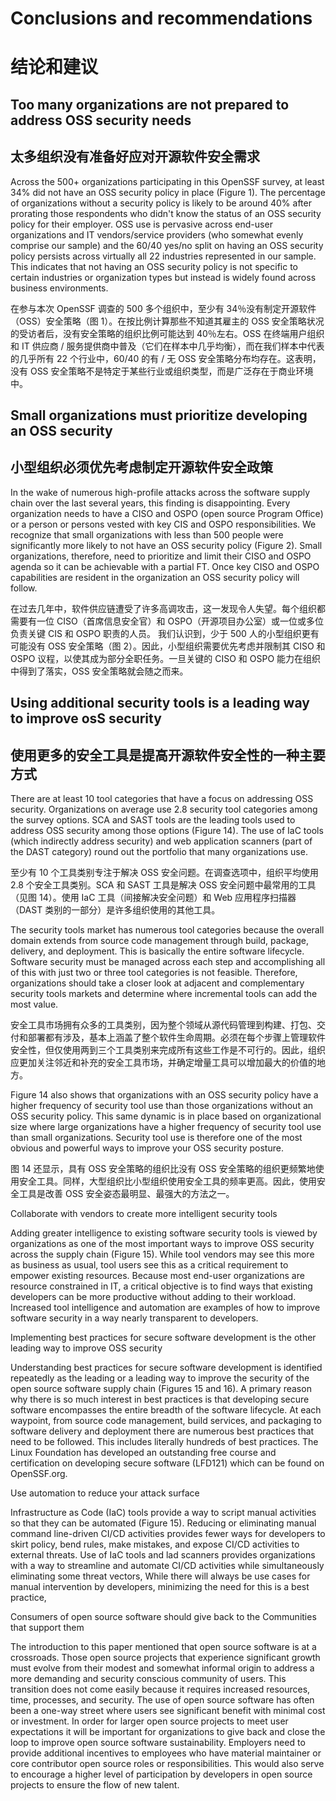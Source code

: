 # Conclusions and recommendations
# 结论和建议

## Too many organizations are not prepared to address OSS security needs
## 太多组织没有准备好应对开源软件安全需求

Across the 500+ organizations participating in this OpenSSF survey, at least 34% did not have an OSS security policy in place (Figure 1). The percentage of organizations without a security policy is likely to be around 40% after prorating those respondents who didn't know the status of an OSS security policy for their employer. OSS use is pervasive across end-user organizations and IT vendors/service providers (who somewhat evenly comprise our sample) and the 60/40 yes/no split on having an OSS security policy persists across virtually all 22 industries represented in our sample. This indicates that not having an OSS security policy is not specific to certain industries or organization types but instead is widely found across business environments.

在参与本次 OpenSSF 调查的 500 多个组织中，至少有 34％没有制定开源软件（OSS）安全策略（图 1）。在按比例计算那些不知道其雇主的 OSS 安全策略状况的受访者后，没有安全策略的组织比例可能达到 40％左右。OSS 在终端用户组织和 IT 供应商 / 服务提供商中普及（它们在样本中几乎均衡），而在我们样本中代表的几乎所有 22 个行业中，60/40 的有 / 无 OSS 安全策略分布均存在。这表明，没有 OSS 安全策略不是特定于某些行业或组织类型，而是广泛存在于商业环境中。

## Small organizations must prioritize developing an OSS security
## 小型组织必须优先考虑制定开源软件安全政策

In the wake of numerous high-profile attacks across the software supply chain over the last several years, this finding is disappointing. Every organization needs to have a CISO and OSPO (open source Program Office) or a person or persons vested with key CIS and OSPO responsibilities.
We recognize that small organizations with less than 500 people were significantly more likely to not have an OSS security policy (Figure
2). Small organizations, therefore, need to prioritize and limit their CISO and OSPO agenda so it can be achievable with a partial FT. Once key CISO and OSPO capabilities are resident in the organization an OSS security policy will follow.

在过去几年中，软件供应链遭受了许多高调攻击，这一发现令人失望。每个组织都需要有一位 CISO（首席信息安全官）和 OSPO（开源项目办公室）或一位或多位负责关键 CIS 和 OSPO 职责的人员。
我们认识到，少于 500 人的小型组织更有可能没有 OSS 安全策略（图 2）。因此，小型组织需要优先考虑并限制其 CISO 和 OSPO 议程，以使其成为部分全职任务。一旦关键的 CISO 和 OSPO 能力在组织中得到了落实，OSS 安全策略就会随之而来。

## Using additional security tools is a leading way to improve osS security
## 使用更多的安全工具是提高开源软件安全性的一种主要方式

There are at least 10 tool categories that have a focus on addressing OSS security. Organizations on average use 2.8 security tool categories among the survey options. SCA and SAST tools are the leading tools used to address OSS security among those options (Figure 14). The use of IaC tools (which indirectly address security) and web application scanners (part of the DAST category) round out the portfolio that many organizations use.

至少有 10 个工具类别专注于解决 OSS 安全问题。在调查选项中，组织平均使用 2.8 个安全工具类别。SCA 和 SAST 工具是解决 OSS 安全问题中最常用的工具（见图 14）。使用 IaC 工具（间接解决安全问题）和 Web 应用程序扫描器（DAST 类别的一部分）是许多组织使用的其他工具。

The security tools market has numerous tool categories because the overall domain extends from source code management through build, package, delivery, and deployment. This is basically the entire software lifecycle. Software security must be managed across each step and accomplishing all of this with just two or three tool categories is not feasible. Therefore, organizations should take a closer look at adjacent and complementary security tools markets and determine where incremental tools can add the most value.

安全工具市场拥有众多的工具类别，因为整个领域从源代码管理到构建、打包、交付和部署都有涉及，基本上涵盖了整个软件生命周期。必须在每个步骤上管理软件安全性，但仅使用两到三个工具类别来完成所有这些工作是不可行的。因此，组织应更加关注邻近和补充的安全工具市场，并确定增量工具可以增加最大的价值的地方。

Figure 14 also shows that organizations with an OSS security policy have a higher frequency of security tool use than those organizations without an OSS security policy. This same dynamic is in place based on organizational size where large organizations have a higher frequency of security tool use than small organizations. Security tool use is therefore one of the most obvious and powerful ways to improve your OSS security posture.

图 14 还显示，具有 OSS 安全策略的组织比没有 OSS 安全策略的组织更频繁地使用安全工具。同样，大型组织比小型组织使用安全工具的频率更高。因此，使用安全工具是改善 OSS 安全姿态最明显、最强大的方法之一。

Collaborate with vendors to create more intelligent security tools

Adding greater intelligence to existing software security tools is viewed by organizations as one of the most important ways to improve OSS security across the supply chain (Figure 15). While tool vendors may see this more as business as usual, tool users see this as a critical requirement to empower existing resources.
Because most end-user organizations are resource constrained in IT, a critical objective is to find ways that existing developers can be more productive without adding to their workload. Increased tool intelligence and automation are examples of how to improve software security in a way nearly transparent to developers.

Implementing best practices for secure software development is the other leading way to improve OSS security

Understanding best practices for secure software development is identified repeatedly as the leading or a leading way to improve the security of the open source software supply chain (Figures 15 and 16). A primary reason why there is so much interest in best practices is that developing secure software encompasses the entire breadth of the software lifecycle. At each waypoint, from source code management, build services, and packaging to software delivery and deployment there are numerous best practices that need to be followed. This includes literally hundreds of best practices. The Linux Foundation has developed an outstanding free course and certification on developing secure software (LFD121) which can be found on OpenSSF.org.

Use automation to reduce your attack surface

Infrastructure as Code (IaC) tools provide a way to script manual activities so that they can be automated (Figure 15). Reducing or eliminating manual command line-driven CI/CD activities provides fewer ways for developers to skirt policy, bend rules, make mistakes, and expose CI/CD activities to external threats. Use of IaC tools and lad scanners provides organizations with a way to streamline and automate CI/CD activities while simultaneously eliminating some threat vectors, While there will always be use cases for manual intervention by developers, minimizing the need for this is a best practice,

Consumers of open source software should give back to the Communities that support them

The introduction to this paper mentioned that open source software is at a crossroads. Those open source projects that experience significant growth must evolve from their modest and somewhat informal origin to address a more demanding and security conscious community of users. This transition does not come easily because it requires increased resources, time, processes, and security. The use of open source software has often been a one-way street where users see significant benefit with minimal cost or investment. In order for larger open source projects to meet user expectations it will be important for organizations to give back and close the loop to improve open source software sustainability. Employers need to provide additional incentives to employees who have material maintainer or core contributor open source roles or responsibilities. This would also serve to encourage a higher level of participation by developers in open source projects to ensure the flow of new talent.

